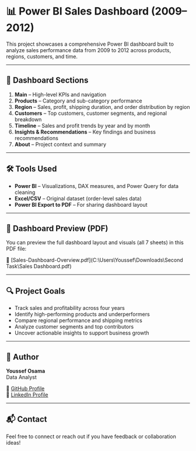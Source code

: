 # 📊 Power BI Sales Dashboard (2009–2012)

This project showcases a comprehensive Power BI dashboard built to analyze sales performance data from 2009 to 2012 across products, regions, customers, and time.

---

## 📁 Dashboard Sections

1. **Main** – High-level KPIs and navigation
2. **Products** – Category and sub-category performance
3. **Region** – Sales, profit, shipping duration, and order distribution by region
4. **Customers** – Top customers, customer segments, and regional breakdown
5. **Timeline** – Sales and profit trends by year and by month
6. **Insights & Recommendations** – Key findings and business recommendations
7. **About** – Project context and summary

---

## 🛠 Tools Used

- **Power BI** – Visualizations, DAX measures, and Power Query for data cleaning
- **Excel/CSV** – Original dataset (order-level sales data)
- **Power BI Export to PDF** – For sharing dashboard layout

---

## 📄 Dashboard Preview (PDF)

You can preview the full dashboard layout and visuals (all 7 sheets) in this PDF file:

📁 [Sales-Dashboard-Overview.pdf](C:\Users\Youssef\Downloads\Second Task\Sales Dashboard.pdf)

---

## 🔍 Project Goals

- Track sales and profitability across four years
- Identify high-performing products and underperformers
- Compare regional performance and shipping metrics
- Analyze customer segments and top contributors
- Uncover actionable insights to support business growth

---

## 👤 Author

**Youssef Osama**  
Data Analyst  

🔗 [GitHub Profile](https://github.com/Youssef-Osama1)  
🔗 [LinkedIn Profile](https://linkedin.com/in/youssef-osama-770a19297)

---

## 📬 Contact

Feel free to connect or reach out if you have feedback or collaboration ideas!
